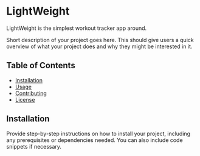# LightWeight

LightWeight is the simplest workout tracker app around. 

Short description of your project goes here. This should give users a quick overview of what your project does and why they might be interested in it.

## Table of Contents
- [Installation](#installation)
- [Usage](#usage)
- [Contributing](#contributing)
- [License](#license)

## Installation

Provide step-by-step instructions on how to install your project, including any prerequisites or dependencies needed. You can also include code snippets if necessary.
 